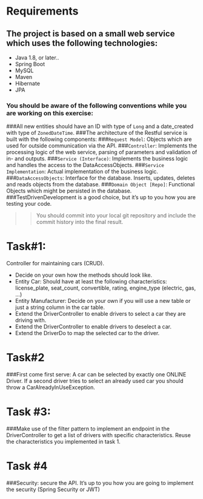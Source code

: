 # Requirements
## The project is based on a small web service which uses the following technologies:
* Java 1.8, or later..
* Spring Boot
* MySQL
* Maven
* Hibernate
* JPA

### You should be aware of the following conventions while you are working on this exercise:
###All new entities should have an ID with type of ``Long`` and a date_created with type of ``ZonedDateTime``.
###The architecture of the Restful service is built with the following components:
###``Request Model``: Objects which are used for outside communication via the API.
###``Controller``: Implements the processing logic of the web service, parsing of parameters and validation of in- and outputs.
###``Service (Interface)``: Implements the business logic and handles the access to the DataAccessObjects.
###``Service Implementation``: Actual implementation of the business logic.
###``DataAccessObjects``: Interface for the database. Inserts, updates, deletes and reads objects from the database.
###``Domain Object [Repo]``: Functional Objects which might be persisted in the database.
###TestDrivenDevelopment is a good choice, but it’s up to you how you are testing your code.
>>You should commit into your local git repository and include the commit history into the
final result.


# Task#1:
Controller for maintaining cars (CRUD).
- Decide on your own how the methods should look like.
- Entity Car: Should have at least the following characteristics: license_plate,
  seat_count, convertible, rating, engine_type (electric, gas, ...)
- Entity Manufacturer: Decide on your own if you will use a new table or just a string
  column in the car table.
- Extend the DriverController to enable drivers to select a car they are driving
  with.
- Extend the DriverController to enable drivers to deselect a car.
- Extend the DriverDo to map the selected car to the driver.


# Task#2
###First come first serve: A car can be selected by exactly one ONLINE Driver. If a second driver tries to select an already used car you should throw a CarAlreadyInUseException.

# Task #3:
###Make use of the filter pattern to implement an endpoint in the DriverController to get a list of drivers with specific characteristics. Reuse the characteristics you implemented in task 1.

# Task #4
###Security: secure the API. It’s up to you how you are going to implement the security (Spring Security or JWT)